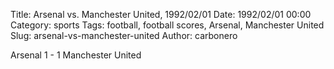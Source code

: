Title: Arsenal vs. Manchester United, 1992/02/01
Date: 1992/02/01 00:00
Category: sports
Tags: football, football scores, Arsenal, Manchester United
Slug: arsenal-vs-manchester-united
Author: carbonero


Arsenal 1 - 1 Manchester United
